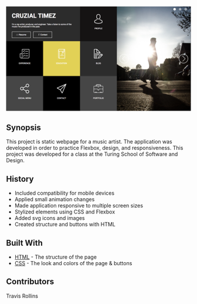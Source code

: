 ![screenshot](images/Final-Comp.png)

## Synopsis

This project is static webpage for a music artist.  The application was developed in order to practice Flexbox, design, and responsiveness.  This project was developed for a class at the Turing School of Software and Design.

## History

* Included compatibility for mobile devices
* Applied small animation changes
* Made application responsive to multiple screen sizes
* Stylized elements using CSS and Flexbox
* Added svg icons and images
* Created structure and buttons with HTML

## Built With

* [HTML](https://github.com/wheresmytyphone/linked-list/blob/master/index.html) - The structure of the page
* [CSS](https://github.com/wheresmytyphone/linked-list/blob/master/styles.css) - The look and colors of the page & buttons

## Contributors

Travis Rollins  

